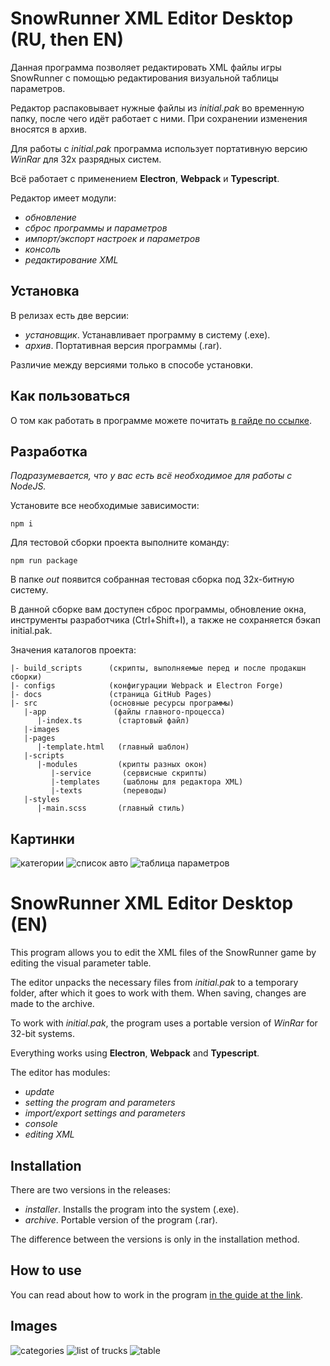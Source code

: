# SnowRunner XML Editor Desktop (RU, then EN)

Данная программа позволяет редактировать XML файлы игры SnowRunner с помощью редактирования визуальной таблицы параметров.

Редактор распаковывает нужные файлы из _initial.pak_ во временную папку, после чего идёт работает с ними. При сохранении изменения вносятся в архив.

Для работы с _initial.pak_ программа использует портативную версию _WinRar_ для 32х разрядных систем.

Всё работает с применением **Electron**, **Webpack** и **Typescript**.

Редактор имеет модули:

 - _обновление_
 - _сброс программы и параметров_
 - _импорт/экспорт настроек и параметров_
 - _консоль_
 - _редактирование XML_

## Установка

В релизах есть две версии:

 - _установщик_. Устанавливает программу в систему (.exe).
 - _архив_. Портативная версия программы (.rar).

Различие между версиями только в способе установки.

## Как пользоваться

О том как работать в программе можете почитать [в гайде по ссылке](https://snowrunner.mod.io/guides/snowrunner-xml-editor).

## Разработка

_Подразумевается, что у вас есть всё необходимое для работы с NodeJS._

Установите все необходимые зависимости:
```
npm i
```

Для тестовой сборки проекта выполните команду:
```
npm run package
```

В папке _out_ появится собранная тестовая сборка под 32х-битную систему.

В данной сборке вам доступен сброс программы, обновление окна, инструменты разработчика (Ctrl+Shift+I), а также не сохраняется бэкап initial.pak.

Значения каталогов проекта:
```
|- build_scripts      (скрипты, выполняемые перед и после продакшн сборки)
|- configs            (конфигурации Webpack и Electron Forge)
|- docs               (страница GitHub Pages)
|- src                (основные ресурсы программы)
   |-app               (файлы главного-процесса)
      |-index.ts        (стартовый файл)
   |-images
   |-pages
      |-template.html   (главный шаблон)
   |-scripts
      |-modules         (крипты разных окон)
         |-service       (сервисные скрипты)
         |-templates     (шаблоны для редактора XML)
         |-texts         (переводы)
   |-styles
      |-main.scss       (главный стиль)
```


## Картинки

![категории](https://image.modcdn.io/members/4a97/2992192/profile/2021-06-0.1.png)
![список авто](https://image.modcdn.io/members/4a97/2992192/profile/2021-09-1.1.png)
![таблица параметров](https://image.modcdn.io/members/4a97/2992192/profile/2021-09-1.2.png)

# SnowRunner XML Editor Desktop (EN)

This program allows you to edit the XML files of the SnowRunner game by editing the visual parameter table.

The editor unpacks the necessary files from _initial.pak_ to a temporary folder, after which it goes to work with them. When saving, changes are made to the archive.

To work with _initial.pak_, the program uses a portable version of _WinRar_ for 32-bit systems.

Everything works using **Electron**, **Webpack** and **Typescript**.

The editor has modules:

 - _update_
 - _setting the program and parameters_
 - _import/export settings and parameters_
 - _console_
 - _editing XML_

## Installation

There are two versions in the releases:

 - _installer_. Installs the program into the system (.exe).
 - _archive_. Portable version of the program (.rar).

The difference between the versions is only in the installation method.

## How to use

You can read about how to work in the program [in the guide at the link](https://snowrunner.mod.io/guides/snowrunner-xml-editor).

## Images

![categories](https://image.modcdn.io/members/4a97/2992192/profile/2021-06-0.5.png)
![list of trucks](https://image.modcdn.io/members/4a97/2992192/profile/2021-09-1.4.png)
![table](https://image.modcdn.io/members/4a97/2992192/profile/2021-09-1.5.png)
